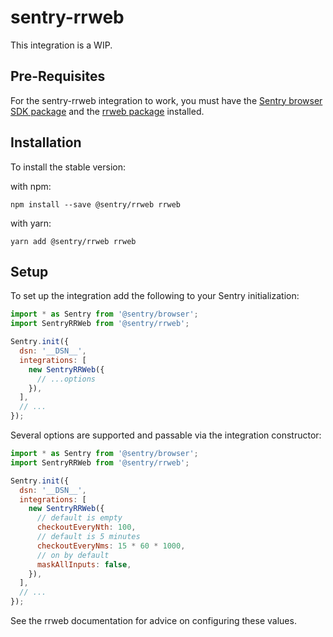 # sentry-rrweb

This integration is a WIP.

## Pre-Requisites

For the sentry-rrweb integration to work, you must have the [Sentry browser SDK package](https://www.npmjs.com/package/@sentry/browser) and the [rrweb package](https://www.npmjs.com/package/rrweb) installed.

## Installation

To install the stable version:

with npm:

```shell
npm install --save @sentry/rrweb rrweb
```

with yarn:

```shell
yarn add @sentry/rrweb rrweb
```

## Setup

To set up the integration add the following to your Sentry initialization:

```javascript
import * as Sentry from '@sentry/browser';
import SentryRRWeb from '@sentry/rrweb';

Sentry.init({
  dsn: '__DSN__',
  integrations: [
    new SentryRRWeb({
      // ...options
    }),
  ],
  // ...
});
```

Several options are supported and passable via the integration constructor:

```javascript
import * as Sentry from '@sentry/browser';
import SentryRRWeb from '@sentry/rrweb';

Sentry.init({
  dsn: '__DSN__',
  integrations: [
    new SentryRRWeb({
      // default is empty
      checkoutEveryNth: 100,
      // default is 5 minutes
      checkoutEveryNms: 15 * 60 * 1000,
      // on by default
      maskAllInputs: false,
    }),
  ],
  // ...
});
```

See the rrweb documentation for advice on configuring these values.
